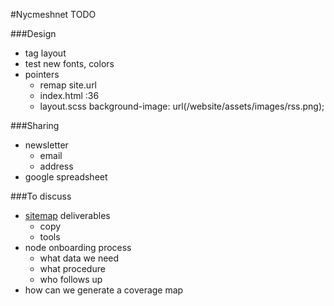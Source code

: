 #Nycmeshnet TODO


###Design
- tag layout
- test new fonts, colors
- pointers
	- remap site.url
	- index.html :36
	- layout.scss background-image: url(/website/assets/images/rss.png);

###Sharing
- newsletter
	- email
	- address
- google spreadsheet


###To discuss
- [sitemap](http://nycmeshnet.github.io/website/sitemap/) deliverables
	- copy
	- tools
- node onboarding process
	- what data we need
	- what procedure
	- who follows up
- how can we generate a coverage map

